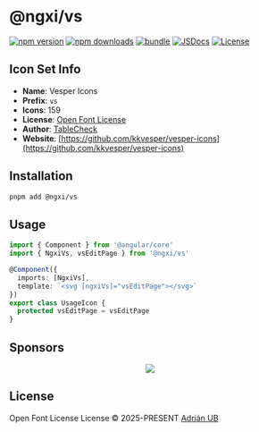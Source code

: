 # @ngxi/vs

[![npm version][npm-version-src]][npm-version-href]
[![npm downloads][npm-downloads-src]][npm-downloads-href]
[![bundle][bundle-src]][bundle-href]
[![JSDocs][jsdocs-src]][jsdocs-href]
[![License][license-src]][license-href]

## Icon Set Info

- **Name**: Vesper Icons
- **Prefix**: `vs`
- **Icons**: 159
- **License**: [Open Font License](https://scripts.sil.org/cms/scripts/page.php?site_id=nrsi&amp;id=OFL)
- **Author**: [TableCheck](https://github.com/kkvesper/vesper-icons)
- **Website**: [https://github.com/kkvesper/vesper-icons](https://github.com/kkvesper/vesper-icons)

## Installation

```sh
pnpm add @ngxi/vs
```

## Usage

```ts
import { Component } from '@angular/core'
import { NgxiVs, vsEditPage } from '@ngxi/vs'

@Component({
  imports: [NgxiVs],
  template: `<svg [ngxiVs]="vsEditPage"></svg>`
})
export class UsageIcon {
  protected vsEditPage = vsEditPage
}
```

## Sponsors

<p align="center">
  <a href="https://cdn.jsdelivr.net/gh/adrian-ub/static/sponsors.svg">
    <img src='https://cdn.jsdelivr.net/gh/adrian-ub/static/sponsors.svg'/>
  </a>
</p>

## License

Open Font License License © 2025-PRESENT [Adrián UB](https://github.com/adrian-ub)

<!-- Badges -->

[npm-version-src]: https://img.shields.io/npm/v/@ngxi/vs?style=flat&colorA=080f12&colorB=1fa669
[npm-version-href]: https://npmjs.com/package/@ngxi/vs
[npm-downloads-src]: https://img.shields.io/npm/dm/@ngxi/vs?style=flat&colorA=080f12&colorB=1fa669
[npm-downloads-href]: https://npmjs.com/package/@ngxi/vs
[bundle-src]: https://img.shields.io/bundlephobia/minzip/@ngxi/vs?style=flat&colorA=080f12&colorB=1fa669&label=minzip
[bundle-href]: https://bundlephobia.com/result?p=@ngxi/vs
[license-src]: https://img.shields.io/npm/l/@ngxi/vs?style=flat&colorA=080f12&colorB=1fa669
[license-href]: https://github.com/adrian-ub/ngxi/blob/main/LICENSE
[jsdocs-src]: https://img.shields.io/badge/jsdocs-reference-080f12?style=flat&colorA=080f12&colorB=1fa669
[jsdocs-href]: https://www.jsdocs.io/package/@ngxi/vs

